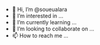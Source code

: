 - 👋 Hi, I’m @soueualara
- 👀 I’m interested in ...
- 🌱 I’m currently learning ...
- 💞️ I’m looking to collaborate on ...
- 📫 How to reach me ...

<!---
soueualara/soueualara is a ✨ special ✨ repository because its `README.md` (this file) appears on your GitHub profile.
You can click the Preview link to take a look at your changes.
--->
